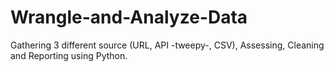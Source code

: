 # Wrangle-and-Analyze-Data
Gathering 3 different source (URL, API -tweepy-, CSV), Assessing, Cleaning and Reporting using Python. 

